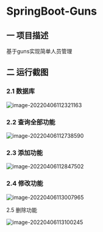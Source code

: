 # SpringBoot-Guns
## 一 项目描述

基于guns实现简单人员管理

## 二 运行截图

### 2.1 数据库

![image-20220406112321163](https://gitee.com/Ricardo0324/Figurebed/raw/master/img/image-20220406112321163.png)

### 2.2 查询全部功能

![image-20220406112738590](https://gitee.com/Ricardo0324/Figurebed/raw/master/img/image-20220406112738590.png)

### 2.3 添加功能

![image-20220406112847502](https://gitee.com/Ricardo0324/Figurebed/raw/master/img/image-20220406112847502.png)

### 2.4 修改功能

![image-20220406113007965](https://gitee.com/Ricardo0324/Figurebed/raw/master/img/image-20220406113007965.png)

2.5 删除功能

![image-20220406113100245](https://gitee.com/Ricardo0324/Figurebed/raw/master/img/image-20220406113100245.png)
